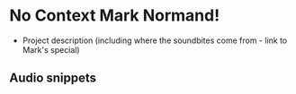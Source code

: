 # No Context Mark Normand!

- Project description (including where the soundbites come from - link to Mark's special)

## Audio snippets
